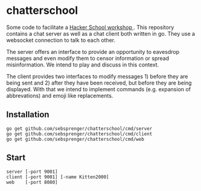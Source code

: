 # chatterschool
Some code to facilitate a [Hacker School workshop ](https://www.hacker-school.de/kurse/S09). This repository contains a chat server as well as a chat client both written in go. They use a websocket connection to talk to each other.

The server offers an interface to provide an opportunity to eavesdrop messages and even modify them to censor information or spread misinformation. We intend to play and discuss in this context.

The client provides two interfaces to modify messages 1) before they are being sent and 2) after they have been received, but before they are being displayed. With that we intend to implement commands (e.g. expansion of abbrevations) and emoji like replacements.

## Installation

    go get github.com/sebsprenger/chatterschool/cmd/server
    go get github.com/sebsprenger/chatterschool/cmd/client
    go get github.com/sebsprenger/chatterschool/cmd/web

## Start

    server [-port 9001]
    client [-port 9001] [-name Kitten2000]
    web    [-port 8080]

